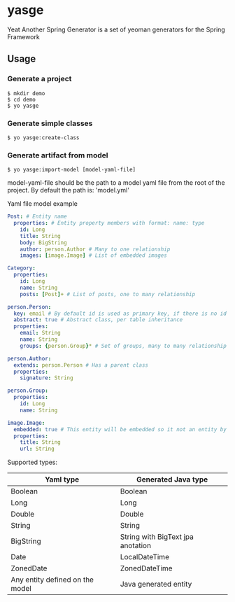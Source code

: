 # yasge

Yeat Another Spring Generator is a set of yeoman generators for the Spring Framework

## Usage

### Generate a project

```
$ mkdir demo
$ cd demo
$ yo yasge
```

### Generate simple classes

```
$ yo yasge:create-class
```

### Generate artifact from model

```
$ yo yasge:import-model [model-yaml-file]
```

model-yaml-file should be the path to a model yaml file from the root of the project. By default the path is: 'model.yml'

Yaml file model example

```yaml
Post: # Entity name
  properties: # Entity property members with format: name: type
    id: Long
    title: String
    body: BigString
    author: person.Author # Many to one relationship
    images: [image.Image] # List of embedded images

Category:
  properties:
    id: Long
    name: String
    posts: [Post]+ # List of posts, one to many relationship

person.Person:
  key: email # By default id is used as primary key, if there is no id the key field has to be declared
  abstract: true # Abstract class, per table inheritance
  properties:
    email: String
    name: String
    groups: {person.Group}* # Set of groups, many to many relationship

person.Author:
  extends: person.Person # Has a parent class
  properties:
    signature: String

person.Group:
  properties:
    id: Long
    name: String

image.Image:
  embedded: true # This entity will be embedded so it not an entity by itself
  properties:
    title: String
    url: String
```

Supported types:

Yaml type | Generated Java type
--- | ---
Boolean | Boolean
Long | Long
Double | Double
String | String
BigString | String with BigText jpa anotation
Date | LocalDateTime
ZonedDate | ZonedDateTime
Any entity defined on the model | Java generated entity
